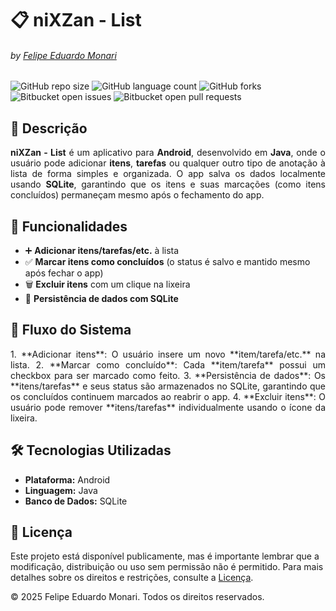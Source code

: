 # 📋 niXZan - List  
###### by <a href="https://github.com/Monari14">Felipe Eduardo Monari</a>  

![GitHub repo size](https://img.shields.io/github/repo-size/Monari14/niXZan-List?style=for-the-badge)
![GitHub language count](https://img.shields.io/github/languages/count/Monari14/niXZan-List?style=for-the-badge)
![GitHub forks](https://img.shields.io/github/forks/Monari14/niXZan-List?style=for-the-badge)
![Bitbucket open issues](https://img.shields.io/bitbucket/issues/Monari14/niXZan-List?style=for-the-badge)
![Bitbucket open pull requests](https://img.shields.io/bitbucket/pr-raw/Monari14/niXZan-List?style=for-the-badge)

## 📜 Descrição  
<p align="justify">
  <strong>niXZan - List</strong> é um aplicativo para <strong>Android</strong>, desenvolvido em <strong>Java</strong>, onde o usuário pode adicionar <strong>itens</strong>, <strong>tarefas</strong> ou qualquer outro tipo de anotação à lista de forma simples e organizada. O app salva os dados localmente usando <strong>SQLite</strong>, garantindo que os itens e suas marcações (como itens concluídos) permaneçam mesmo após o fechamento do app.
</p>

## 📌 Funcionalidades  
- ➕ **Adicionar itens/tarefas/etc.** à lista  
- ✅ **Marcar itens como concluídos** (o status é salvo e mantido mesmo após fechar o app)  
- 🗑️ **Excluir itens** com um clique na lixeira  
- 📂 **Persistência de dados com SQLite**  

## 🚀 Fluxo do Sistema  
<p align="justify">
  1. **Adicionar itens**: O usuário insere um novo **item/tarefa/etc.** na lista.  
  2. **Marcar como concluído**: Cada **item/tarefa** possui um checkbox para ser marcado como feito.  
  3. **Persistência de dados**: Os **itens/tarefas** e seus status são armazenados no SQLite, garantindo que os concluídos continuem marcados ao reabrir o app.  
  4. **Excluir itens**: O usuário pode remover **itens/tarefas** individualmente usando o ícone da lixeira.  
</p>

## 🛠️ Tecnologias Utilizadas  
- **Plataforma:** Android  
- **Linguagem:** Java  
- **Banco de Dados:** SQLite  

## 📄 Licença  
<p align="center">
  
Este projeto está disponível publicamente, mas é importante lembrar que a modificação, distribuição ou uso sem permissão não é permitido. Para mais detalhes sobre os direitos e restrições, consulte a [Licença](LICENSE).

© 2025 Felipe Eduardo Monari. Todos os direitos reservados.
</p>

